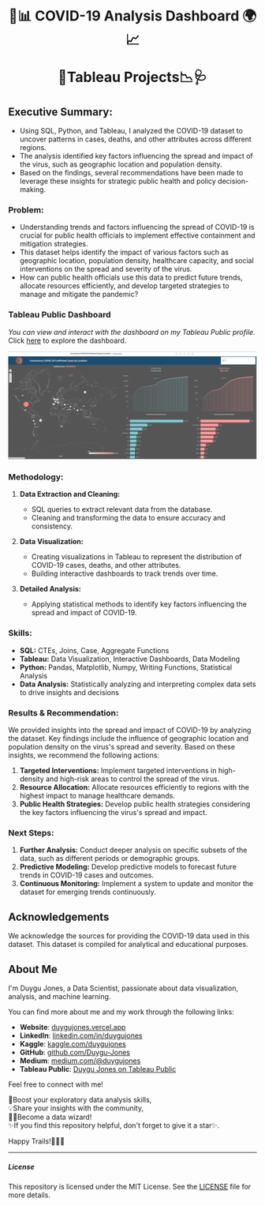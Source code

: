 <h1 align="center">
🦠📊 COVID-19 Analysis Dashboard 🌍📈
  
🎯Tableau Projects📉🩺
</h1>

## Executive Summary:

- Using SQL, Python, and Tableau, I analyzed the COVID-19 dataset to uncover patterns in cases, deaths, and other attributes across different regions. 
- The analysis identified key factors influencing the spread and impact of the virus, such as geographic location and population density. 
- Based on the findings, several recommendations have been made to leverage these insights for strategic public health and policy decision-making.

### Problem:

- Understanding trends and factors influencing the spread of COVID-19 is crucial for public health officials to implement effective containment and mitigation strategies. 
- This dataset helps identify the impact of various factors such as geographic location, population density, healthcare capacity, and social interventions on the spread and severity of the virus. 
- How can public health officials use this data to predict future trends, allocate resources efficiently, and develop targeted strategies to manage and mitigate the pandemic?

### Tableau Public Dashboard

*You can view and interact with the dashboard on my Tableau Public profile.*
Click [here](https://public.tableau.com/app/profile/duygu.jones/vizzes) to explore the dashboard.

![](https://github.com/Duygu-Jones/Dashboard_Projects/blob/main/TABLEAU/Covid-19-Cases-Tableau-Dashboard/Covid-19%20Cases%20Tableau%20Dashboard.png)


### Methodology:

1. **Data Extraction and Cleaning:**
   - SQL queries to extract relevant data from the database.
   - Cleaning and transforming the data to ensure accuracy and consistency.

2. **Data Visualization:**
   - Creating visualizations in Tableau to represent the distribution of COVID-19 cases, deaths, and other attributes.
   - Building interactive dashboards to track trends over time.

3. **Detailed Analysis:**
   - Applying statistical methods to identify key factors influencing the spread and impact of COVID-19.

### Skills:

- **SQL:** CTEs, Joins, Case, Aggregate Functions
- **Tableau:** Data Visualization, Interactive Dashboards, Data Modeling
- **Python:** Pandas, Matplotlib, Numpy, Writing Functions, Statistical Analysis
- **Data Analysis:** Statistically analyzing and interpreting complex data sets to drive insights and decisions

### Results & Recommendation:

We provided insights into the spread and impact of COVID-19 by analyzing the dataset. 
Key findings include the influence of geographic location and population density on the virus's spread and severity. 
Based on these insights, we recommend the following actions:

1. **Targeted Interventions:** Implement targeted interventions in high-density and high-risk areas to control the spread of the virus.
2. **Resource Allocation:** Allocate resources efficiently to regions with the highest impact to manage healthcare demands.
3. **Public Health Strategies:** Develop public health strategies considering the key factors influencing the virus's spread and impact.

### Next Steps:

1. **Further Analysis:** Conduct deeper analysis on specific subsets of the data, such as different periods or demographic groups.
2. **Predictive Modeling:** Develop predictive models to forecast future trends in COVID-19 cases and outcomes.
3. **Continuous Monitoring:** Implement a system to update and monitor the dataset for emerging trends continuously.


## Acknowledgements

We acknowledge the sources for providing the COVID-19 data used in this dataset. 
This dataset is compiled for analytical and educational purposes.

## About Me

I'm Duygu Jones, a Data Scientist, passionate about data visualization, analysis, and machine learning. <br>

You can find more about me and my work through the following links:

- **Website**: [duygujones.vercel.app](https://duygujones.vercel.app/)
- **LinkedIn**: [linkedin.com/in/duygujones](https://www.linkedin.com/in/duygujones/)
- **Kaggle**: [kaggle.com/duygujones](https://www.kaggle.com/duygujones)
- **GitHub**: [github.com/Duygu-Jones](https://github.com/Duygu-Jones)
- **Medium**: [medium.com/@duygujones](https://medium.com/@duygujones)
- **Tableau Public**: [Duygu Jones on Tableau Public](https://public.tableau.com/app/profile/duygu.jones/vizzes)

Feel free to connect with me!<br>

🎯Boost your exploratory data analysis skills,<br> 
💡Share your insights with the community,<br>
👩‍💻Become a data wizard!<br>
✨If you find this repository helpful, don't forget to give it a star✨.<br>

Happy Trails!👩‍💻✨

---

##### License

This repository is licensed under the MIT License. See the [LICENSE](LICENSE) file for more details.
